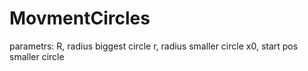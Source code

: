 # MovmentCircles
parametrs: 
R, radius biggest circle
r, radius smaller circle
x0, start pos smaller circle
